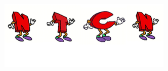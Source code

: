 [![NTCN](https://github.com/NTCN0/NTCN0/blob/main/letter-n.gif?raw=true)](https://github.com/YaNTCN/)
